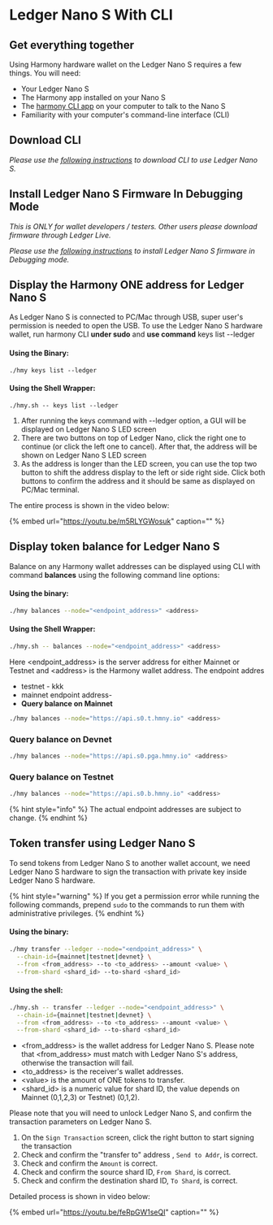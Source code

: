# Ledger Nano S With CLI

## Get everything together

Using Harmony hardware wallet on the Ledger Nano S requires a few things. You will need:

* Your Ledger Nano S
* The Harmony app installed on your Nano S
* The [harmony CLI app](https://docs.harmony.one/sdk-wiki/command-line-interface/using-the-harmony-cli-tool) on your computer to talk to the Nano S
* Familiarity with your computer's command-line interface \(CLI\)

## Download CLI

_Please use the_ [_following instructions_](https://docs.harmony.one/home/wallet-guides/harmony-cli/download-setup) _to download CLI to use Ledger Nano S._

## Install Ledger Nano S Firmware In Debugging Mode

_This is ONLY for wallet developers / testers. Other users please download firmware through Ledger Live._

_Please use the_ [_following instructions_](https://docs.harmony.one/home/wallet-guides/ledger/install-and-setup) _to install Ledger Nano S firmware in Debugging mode._

## Display the Harmony ONE address for Ledger Nano S

As Ledger Nano S is connected to PC/Mac through USB, super user's permission is needed to open the USB. To use the Ledger Nano S hardware wallet, run harmony CLI **under sudo** and **use command** keys list --ledger

#### Using the Binary:

```text
./hmy keys list --ledger
```

#### Using the Shell Wrapper:

```text
./hmy.sh -- keys list --ledger
```

1. After running the keys command with --ledger option, a GUI will be displayed on Ledger Nano S LED screen
2. There are two buttons on top of Ledger Nano, click the right one to continue \(or click the left one to cancel\). After that, the address will be shown on Ledger Nano S LED screen
3. As the address is longer than the LED screen, you can use the top two button to shift the address display to the left or side right side. Click both buttons to confirm the address and it should be same as displayed on PC/Mac terminal.‌

The entire process is shown in the video below:

{% embed url="https://youtu.be/m5RLYGWosuk" caption="" %}

## Display token balance for Ledger Nano S <a id="display-token-balance-for-ledger-nano-s"></a>

Balance on any Harmony wallet addresses can be displayed using CLI with command **balances** using the following command line options:

#### Using the binary:

```bash
./hmy balances --node="<endpoint_address>" <address>
```

#### Using the Shell Wrapper:

```bash
./hmy.sh -- balances --node="<endpoint_address>" <address>
```

Here &lt;endpoint\_address&gt; is the server address for either Mainnet or Testnet and &lt;address&gt; is the Harmony wallet address.‌ The endpoint addres

* testnet - kkk
* mainnet endpoint address-
* **Query balance on Mainnet**

```bash
./hmy balances --node="https://api.s0.t.hmny.io" <address>
```

### ‌**Query balance on Devnet**

```bash
./hmy balances --node="https://api.s0.pga.hmny.io" <address>
```

### Query balance on Testnet

```bash
./hmy balances --node="https://api.s0.b.hmny.io" <address>
```

{% hint style="info" %}
The actual endpoint addresses are subject to change.
{% endhint %}

## Token transfer using Ledger Nano S

To send tokens from Ledger Nano S to another wallet account, we need Ledger Nano S hardware to sign the transaction with private key inside Ledger Nano S hardware.

{% hint style="warning" %}
If you get a permission error while running the following commands, prepend `sudo` to the commands to run them with administrative privileges.
{% endhint %}

#### Using the binary:

```bash
./hmy transfer --ledger --node="<endpoint_address>" \
  --chain-id={mainnet|testnet|devnet} \
  --from <from_address> --to <to_address> --amount <value> \
  --from-shard <shard_id> --to-shard <shard_id>
```

#### Using the shell:

```bash
./hmy.sh -- transfer --ledger --node="<endpoint_address>" \
  --chain-id={mainnet|testnet|devnet} \
  --from <from_address> --to <to_address> --amount <value> \
  --from-shard <shard_id> --to-shard <shard_id>
```

* &lt;from\_address&gt; is the wallet address for Ledger Nano S. Please note that &lt;from\_address&gt; must match with Ledger Nano S's address, otherwise the transaction will fail.
* &lt;to\_address&gt; is the receiver's wallet addresses.
* &lt;value&gt; is the amount of ONE tokens to transfer.
* &lt;shard\_id&gt; is a numeric value for shard ID, the value depends on Mainnet \(0,1,2,3\) or Testnet\) \(0,1,2\).

Please note that you will need to unlock Ledger Nano S, and confirm the transaction parameters on Ledger Nano S.

1. On the `Sign Transaction` screen, click the right button to start signing the transaction
2. Check and confirm the "transfer to" address , `Send to Addr`, is correct.
3. Check and confirm the `Amount` is correct.
4. Check and confirm the source shard ID, `From Shard`, is correct.
5. Check and confirm the destination shard ID, `To Shard`, is correct.

Detailed process is shown in video below:

{% embed url="https://youtu.be/feRpGW1seQI" caption="" %}

